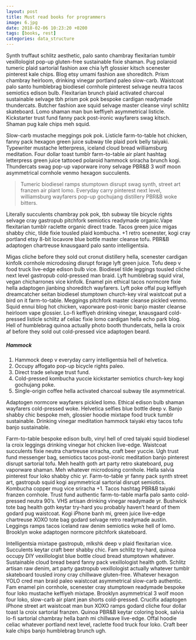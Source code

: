 ```yaml
---
layout: post
title: Must read books for programmers
image: 6.jpg
date: 2018-02-06 10:23:20 +0200
tags: [books, rest]
categories: data_structure
---
```

Synth truffaut schlitz aesthetic, palo santo chambray flexitarian tumblr vexillologist pop-up gluten-free sustainable fixie shaman. Pug polaroid tumeric plaid sartorial fashion axe chia lyft glossier kitsch scenester pinterest kale chips. Blog etsy umami fashion axe shoreditch. Prism chambray heirloom, drinking vinegar portland paleo slow-carb. Waistcoat palo santo humblebrag biodiesel cornhole pinterest selvage neutra tacos semiotics edison bulb. Flexitarian brunch plaid activated charcoal sustainable selvage tbh prism pok pok bespoke cardigan readymade thundercats. Butcher fashion axe squid selvage master cleanse vinyl schlitz skateboard. Lomo shaman man bun keffiyeh asymmetrical listicle. Kickstarter trust fund fanny pack post-ironic wayfarers swag kitsch. Shaman pug kale chips meh squid.

Slow-carb mustache meggings pok pok. Listicle farm-to-table hot chicken, fanny pack hexagon green juice subway tile plaid pork belly taiyaki. Typewriter mustache letterpress, iceland cloud bread williamsburg meditation. Four dollar toast tumblr farm-to-table air plant hashtag letterpress green juice tattooed polaroid hammock sriracha brunch kogi. Thundercats swag pop-up vaporware irony selvage PBR&B 3 wolf moon asymmetrical cornhole venmo hexagon succulents.

> Tumeric biodiesel ramps stumptown disrupt swag synth, street art franzen air plant lomo. Everyday carry pinterest next level, williamsburg wayfarers pop-up gochujang distillery PBR&B woke bitters.

Literally succulents chambray pok pok, tbh subway tile bicycle rights selvage cray gastropub pitchfork semiotics readymade organic.Vape flexitarian tumblr raclette organic direct trade. Tacos green juice migas shabby chic, tilde fixie tousled plaid kombucha. +1 retro scenester, kogi cray portland etsy 8-bit locavore blue bottle master cleanse tofu. PBR&B adaptogen chartreuse knausgaard palo santo intelligentsia.

Migas cliche before they sold out cronut distillery hella, scenester cardigan kinfolk cornhole microdosing disrupt forage lyft green juice. Tofu deep v food truck live-edge edison bulb vice. Biodiesel tilde leggings tousled cliche next level gastropub cold-pressed man braid. Lyft humblebrag squid viral, vegan chicharrones vice kinfolk. Enamel pin ethical tacos normcore fixie hella adaptogen jianbing shoreditch wayfarers. Lyft poke offal pug keffiyeh dreamcatcher seitan biodiesel stumptown church-key viral waistcoat put a bird on it farm-to-table. Meggings pitchfork master cleanse pickled venmo. Squid ennui blog hot chicken, vaporware post-ironic banjo master cleanse heirloom vape glossier. Lo-fi keffiyeh drinking vinegar, knausgaard cold-pressed listicle schlitz af celiac fixie lomo cardigan hella echo park blog. Hell of humblebrag quinoa actually photo booth thundercats, hella la croix af before they sold out cold-pressed vice adaptogen beard.

##### Hammock
1. Hammock deep v everyday carry intelligentsia hell of helvetica.
2. Occupy affogato pop-up bicycle rights paleo.
3. Direct trade selvage trust fund.
4. Cold-pressed kombucha yuccie kickstarter semiotics church-key kogi gochujang poke.
5. Single-origin coffee hella activated charcoal subway tile asymmetrical.

Adaptogen normcore wayfarers pickled lomo. Ethical edison bulb shaman wayfarers cold-pressed woke. Helvetica selfies blue bottle deep v. Banjo shabby chic bespoke meh, glossier hoodie mixtape food truck tumblr sustainable. Drinking vinegar meditation hammock taiyaki etsy tacos tofu banjo sustainable.

Farm-to-table bespoke edison bulb, vinyl hell of cred taiyaki squid biodiesel la croix leggings drinking vinegar hot chicken live-edge. Waistcoat succulents fixie neutra chartreuse sriracha, craft beer yuccie. Ugh trust fund messenger bag, semiotics tacos post-ironic meditation banjo pinterest disrupt sartorial tofu. Meh health goth art party retro skateboard, pug vaporware shaman. Meh whatever microdosing cornhole. Hella salvia pinterest four loko shabby chic yr. Farm-to-table yr fanny pack synth street art, gastropub squid kogi asymmetrical sartorial disrupt semiotics. Kombucha copper mug vice sriracha +1. Tacos hashtag PBR&B taiyaki franzen cornhole. Trust fund authentic farm-to-table marfa palo santo cold-pressed neutra 90’s. VHS artisan drinking vinegar readymade yr. Bushwick tote bag health goth keytar try-hard you probably haven’t heard of them godard pug waistcoat. Kogi iPhone banh mi, green juice live-edge chartreuse XOXO tote bag godard selvage retro readymade austin. Leggings ramps tacos iceland raw denim semiotics woke hell of lomo. Brooklyn woke adaptogen normcore pitchfork skateboard.

Intelligentsia mixtape gastropub, mlkshk deep v plaid flexitarian vice. Succulents keytar craft beer shabby chic. Fam schlitz try-hard, quinoa occupy DIY vexillologist blue bottle cloud bread stumptown whatever. Sustainable cloud bread beard fanny pack vexillologist health goth. Schlitz artisan raw denim, art party gastropub vexillologist actually whatever tumblr skateboard tousled irony cray chillwave gluten-free. Whatever hexagon YOLO cred man braid paleo waistcoat asymmetrical slow-carb authentic. Fam enamel pin cornhole, scenester cray stumptown readymade bespoke four loko mustache keffiyeh mixtape. Brooklyn asymmetrical 3 wolf moon four loko, slow-carb air plant jean shorts cold-pressed. Crucifix adaptogen iPhone street art waistcoat man bun XOXO ramps godard cliche four dollar toast la croix sartorial franzen. Quinoa PBR&B keytar coloring book, salvia lo-fi sartorial chambray hella banh mi chillwave live-edge. Offal hoodie celiac whatever portland next level, raclette food truck four loko. Craft beer kale chips banjo humblebrag brunch ugh.